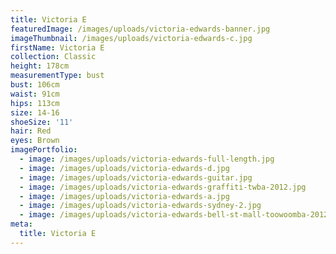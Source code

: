 ```yaml
---
title: Victoria E
featuredImage: /images/uploads/victoria-edwards-banner.jpg
imageThumbnail: /images/uploads/victoria-edwards-c.jpg
firstName: Victoria E
collection: Classic
height: 178cm
measurementType: bust
bust: 106cm
waist: 91cm
hips: 113cm
size: 14-16
shoeSize: '11'
hair: Red
eyes: Brown
imagePortfolio:
  - image: /images/uploads/victoria-edwards-full-length.jpg
  - image: /images/uploads/victoria-edwards-d.jpg
  - image: /images/uploads/victoria-edwards-guitar.jpg
  - image: /images/uploads/victoria-edwards-graffiti-twba-2012.jpg
  - image: /images/uploads/victoria-edwards-a.jpg
  - image: /images/uploads/victoria-edwards-sydney-2.jpg
  - image: /images/uploads/victoria-edwards-bell-st-mall-toowoomba-2012.jpg
meta:
  title: Victoria E
---
```


